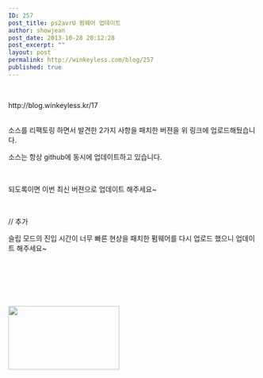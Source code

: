 ```yaml
---
ID: 257
post_title: ps2avrU 펌웨어 업데이트
author: showjean
post_date: 2013-10-28 20:12:28
post_excerpt: ""
layout: post
permalink: http://winkeyless.com/blog/257
published: true
---
```

<p><br /></p>http://blog.winkeyless.kr/17<div><br /></div><div><p>소스를 리팩토링 하면서 발견한 2가지 사항을 패치한 버젼을 위 링크에 업로드해뒀습니다.</p><p>소스는 항상 github에 동시에 업데이트하고 있습니다.</p><p><br /></p><p>되도록이면 이번 최신 버젼으로 업데이트 해주세요~</p><p><br /></p><p>// 추가</p><p>슬립 모드의 진입 시간이 너무 빠른 현상을 패치한 펌웨어를 다시 업로드 했으니 업데이트 해주세요~</p><p><br /></p></div><p><br /></p><p style="text-align: left; clear: none; float: none;"></p><p><br /></p><p style="text-align: left; clear: none; float: none;"><img src="http://winkeyless.com/blog/wp-content/uploads/1/cfile9.uf.22682635527083E10A833F.png" class="aligncenter" width="224" height="128" filename="A.87 family symbol_small.png" filemime="image/png" /></p><p><br /></p>